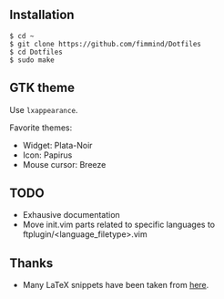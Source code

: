 ## Installation
```shell
$ cd ~
$ git clone https://github.com/fimmind/Dotfiles
$ cd Dotfiles
$ sudo make
```

## GTK theme
Use `lxappearance`.

Favorite themes:
* Widget: Plata-Noir
* Icon: Papirus
* Mouse cursor: Breeze

## TODO
* Exhausive documentation
* Move init.vim parts related to specific languages to ftplugin/<language\_filetype>.vim

## Thanks
* Many LaTeX snippets have been taken from [here](https://github.com/gillescastel/latex-snippets).
